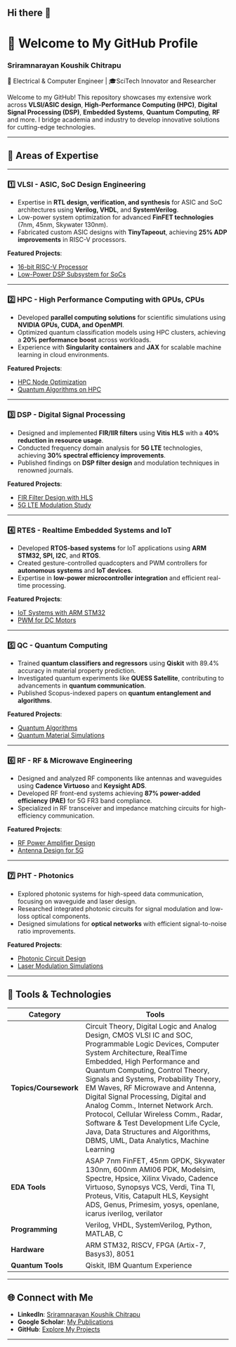 ## Hi there 👋
# 👋 Welcome to My GitHub Profile  

### **Sriramnarayan Koushik Chitrapu**  
📍 Electrical & Computer Engineer | 🎓SciTech Innovator and Researcher

Welcome to my GitHub! This repository showcases my extensive work across **VLSI/ASIC design**, **High-Performance Computing (HPC)**, **Digital Signal Processing (DSP)**, **Embedded Systems**, **Quantum Computing**, **RF** and more. I bridge academia and industry to develop innovative solutions for cutting-edge technologies.

---

## 🌟 **Areas of Expertise**  

---

### **1️⃣ VLSI - ASIC, SoC Design Engineering**  
- Expertise in **RTL design, verification, and synthesis** for ASIC and SoC architectures using **Verilog, VHDL**, and **SystemVerilog**.  
- Low-power system optimization for advanced **FinFET technologies** (7nm, 45nm, Skywater 130nm).  
- Fabricated custom ASIC designs with **TinyTapeout**, achieving **25% ADP improvements** in RISC-V processors.  

**Featured Projects**:  
- [16-bit RISC-V Processor](https://github.com/KoushikCSN/riscv-asic)  
- [Low-Power DSP Subsystem for SoCs](https://github.com/KoushikCSN/dsp-subsystem)  

---

### **2️⃣ HPC - High Performance Computing with GPUs, CPUs**  
- Developed **parallel computing solutions** for scientific simulations using **NVIDIA GPUs, CUDA, and OpenMPI**.  
- Optimized quantum classification models using HPC clusters, achieving a **20% performance boost** across workloads.  
- Experience with **Singularity containers** and **JAX** for scalable machine learning in cloud environments.  

**Featured Projects**:  
- [HPC Node Optimization](https://github.com/KoushikCSN/hpc-node-optimization)  
- [Quantum Algorithms on HPC](https://github.com/KoushikCSN/quantum-hpc)  

---

### **3️⃣ DSP - Digital Signal Processing**  
- Designed and implemented **FIR/IIR filters** using **Vitis HLS** with a **40% reduction in resource usage**.  
- Conducted frequency domain analysis for **5G LTE** technologies, achieving **30% spectral efficiency improvements**.  
- Published findings on **DSP filter design** and modulation techniques in renowned journals.  

**Featured Projects**:  
- [FIR Filter Design with HLS](https://github.com/KoushikCSN/fir-filter-hls)  
- [5G LTE Modulation Study](https://github.com/KoushikCSN/5g-modulation)  

---

### **4️⃣ RTES - Realtime Embedded Systems and IoT**  
- Developed **RTOS-based systems** for IoT applications using **ARM STM32, SPI, I2C**, and **RTOS**.  
- Created gesture-controlled quadcopters and PWM controllers for **autonomous systems** and **IoT devices**.  
- Expertise in **low-power microcontroller integration** and efficient real-time processing.  

**Featured Projects**:  
- [IoT Systems with ARM STM32](https://github.com/KoushikCSN/embedded-iot)  
- [PWM for DC Motors](https://github.com/KoushikCSN/pwm-dc-control)  

---

### **5️⃣ QC - Quantum Computing**  
- Trained **quantum classifiers and regressors** using **Qiskit** with 89.4% accuracy in material property prediction.  
- Investigated quantum experiments like **QUESS Satellite**, contributing to advancements in **quantum communication**.  
- Published Scopus-indexed papers on **quantum entanglement and algorithms**.  

**Featured Projects**:  
- [Quantum Algorithms](https://github.com/KoushikCSN/quantum-algorithms)  
- [Quantum Material Simulations](https://github.com/KoushikCSN/quantum-materials)  

---

### **6️⃣ RF - RF & Microwave Engineering**  
- Designed and analyzed RF components like antennas and waveguides using **Cadence Virtuoso** and **Keysight ADS**.  
- Developed RF front-end systems achieving **87% power-added efficiency (PAE)** for 5G FR3 band compliance.  
- Specialized in RF transceiver and impedance matching circuits for high-efficiency communication.  

**Featured Projects**:  
- [RF Power Amplifier Design](https://github.com/KoushikCSN/rf-pa-design)  
- [Antenna Design for 5G](https://github.com/KoushikCSN/antenna-5g)  

---

### **7️⃣ PHT - Photonics**  
- Explored photonic systems for high-speed data communication, focusing on waveguide and laser design.  
- Researched integrated photonic circuits for signal modulation and low-loss optical components.  
- Designed simulations for **optical networks** with efficient signal-to-noise ratio improvements.  

**Featured Projects**:  
- [Photonic Circuit Design](https://github.com/KoushikCSN/photonic-design)  
- [Laser Modulation Simulations](https://github.com/KoushikCSN/laser-simulations)  

---

## 🔧 **Tools & Technologies**  

| **Category**             | **Tools**                                                                 |
|--------------------------|---------------------------------------------------------------------------|
| **Topics/Coursework**    | Circuit Theory, Digital Logic and Analog Design, CMOS VLSI IC and SOC, Programmable Logic Devices, Computer System Architecture, RealTime Embedded, High Performance and Quantum Computing, Control Theory, Signals and Systems, Probability Theory, EM Waves, RF Microwave and Antenna, Digital Signal Processing, Digital and Analog Comm., Internet Network Arch. Protocol, Cellular Wireless Comm., Radar, Software & Test Development Life Cycle, Java, Data Structures and Algorithms, DBMS, UML, Data Analytics, Machine Learning |
| **EDA Tools**            | ASAP 7nm FinFET, 45nm GPDK, Skywater 130nm, 600nm AMI06 PDK, Modelsim, Spectre, Hpsice, Xilinx Vivado, Cadence Virtuoso, Synopsys VCS, Verdi, Tina TI, Proteus, Vitis, Catapult HLS, Keysight ADS, Genus, Primesim, yosys, openlane, icarus iverilog, verilator|
| **Programming**          | Verilog, VHDL, SystemVerilog, Python, MATLAB, C                          |
| **Hardware**             | ARM STM32, RISCV, FPGA (Artix-7, Basys3), 8051                           |
| **Quantum Tools**        | Qiskit, IBM Quantum Experience                                           |

---

## 🌐 **Connect with Me**  

- **LinkedIn**: [Sriramnarayan Koushik Chitrapu](https://linkedin.com/in/sriram-narayan-koushik-chitrapu)  
- **Google Scholar**: [My Publications](https://scholar.google.com/citations?user=cR_zkpYAAAAJ)  
- **GitHub**: [Explore My Projects](https://github.com/KoushikCSN)  

---
